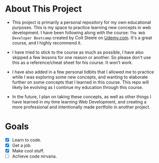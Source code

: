# About This Project

* This project is primarily a personal repository for my own educational purposes. This is my space to practice learning new concepts in web development. I have been following along with the course: `The Web Developer Bootcamp` created by Colt Steele on [Udemy.com](https://www.udemy.com/course/the-web-developer-bootcamp/). It's a great course, and I highly recommend it.

* I have tried to stick to the course as much as possible, I have also skipped a few lessons for one reason or another. So please don't use this as a reference/cheat sheet for his course. It won't work.

* I have also added in a few personal tidbits that I allowed me to practice while I was exploring some new concepts, and wanting to elaborate further on some concepts that I learned in this course. This repo will likely be evolving as I continue my education through this course.

* In the future, I plan on taking these concepts, as well as other things I have learned in my time learning Web Development, and creating a more professional and intentionally made portfolio in another project.

# Goals

- [x] Learn to code.
- [x] Get a job.
- [x] Make cool stuff.
- [ ] Achieve code nirvana.
